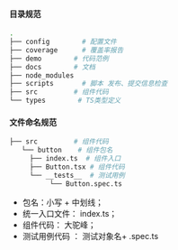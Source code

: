 #### 目录规范
```bash
.
├── config        # 配置文件 
├── coverage      # 覆盖率报告
├── demo        # 代码范例
├── docs        # 文档
├── node_modules 
├── scripts       # 脚本 发布、提交信息检查
├── src         # 组件代码
└── types        # TS类型定义
```
#### 文件命名规范
```bash
├── src         # 组件代码
   └── button    # 组件包名
     ├── index.ts  # 组件入口
     ├── Button.tsx # 组件代码 
     └── __tests__  # 测试用例
          └── Button.spec.ts  

```
* 包名：小写 + 中划线；
* 统一入口文件： index.ts；
* 组件代码： 大驼峰；
* 测试用例代码 ： 测试对象名+ .spec.ts
